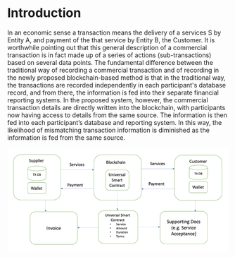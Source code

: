 # Introduction

In an economic sense a transaction means the delivery of a services S by Entity A, and payment of the that service by Entity B, the Customer. It is worthwhile pointing out that this general description of a commercial transaction is in fact made up of a series of actions (sub-transactions) based on several data points. The fundamental difference between the traditional way of recording a commercial transaction and of recording in the newly proposed blockchain-based method is that in the traditional way, the transactions are recorded independently in each participant's database record, and from there, the information is fed into their separate financial reporting systems. In the proposed system, however, the commercial transaction details are directly written into the blockchain, with participants now having access to details from the same source. The information is then fed into each participant’s database and reporting system. In this way, the likelihood of mismatching transaction information is diminished as the information is fed from the same source.

![Figure 3 – Proposed future process of recording and settlement of economic transactions](../.gitbook/assets/image.png)
